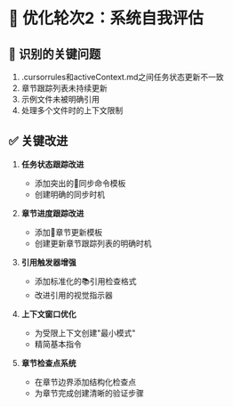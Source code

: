# 🔄 优化轮次2：系统自我评估

## 🚨 识别的关键问题
1. .cursorrules和activeContext.md之间任务状态更新不一致
2. 章节跟踪列表未持续更新
3. 示例文件未被明确引用
4. 处理多个文件时的上下文限制

## ✅ 关键改进
1. **任务状态跟踪改进**
   - 添加突出的🔄同步命令模板
   - 创建明确的同步时机

2. **章节进度跟踪改进**
   - 添加🔄章节更新模板
   - 创建更新章节跟踪列表的明确时机

3. **引用触发器增强**
   - 添加标准化的📚引用检查格式
   - 改进引用的视觉指示器

4. **上下文窗口优化**
   - 为受限上下文创建"最小模式"
   - 精简基本指令

5. **章节检查点系统**
   - 在章节边界添加结构化检查点
   - 为章节完成创建清晰的验证步骤 